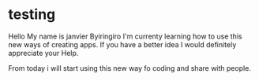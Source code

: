 # testing

Hello My name is janvier Byiringiro
I'm currenty learning how to use this new ways of creating apps. If you have a better idea I would definitely appreciate your Help.

From today i will start using this new way fo coding and share with people.
